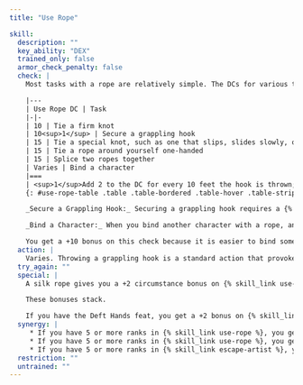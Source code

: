 ```yaml
---
title: "Use Rope"

skill:
  description: ""
  key_ability: "DEX"
  trained_only: false
  armor_check_penalty: false
  check: |
    Most tasks with a rope are relatively simple. The DCs for various tasks utilizing this skill are summarized on the table below.

    |---
    | Use Rope DC | Task
    |-|-
    | 10 | Tie a firm knot
    | 10<sup>1</sup> | Secure a grappling hook
    | 15 | Tie a special knot, such as one that slips, slides slowly, or loosens with a tug
    | 15 | Tie a rope around yourself one-handed
    | 15 | Splice two ropes together
    | Varies | Bind a character
    |===
    | <sup>1</sup>Add 2 to the DC for every 10 feet the hook is thrown; see below. |<
    {: #use-rope-table .table .table-bordered .table-hover .table-striped data-caption="Table: Use Rope DCs" }

    _Secure a Grappling Hook:_ Securing a grappling hook requires a {% skill_link use-rope %} check (DC 10, +2 for every 10 feet of distance the grappling hook is thrown, to a maximum DC of 20 at 50 feet). Failure by 4 or less indicates that the hook fails to catch and falls, allowing you to try again. Failure by 5 or more indicates that the grappling hook initially holds, but comes loose after {% die_roll 1 4 0 %} rounds of supporting weight. This check is made secretly, so that you don't know whether the rope will hold your weight.

    _Bind a Character:_ When you bind another character with a rope, any {% skill_link escape-artist %} check that the bound character makes is opposed by your {% skill_link use-rope %} check.

    You get a +10 bonus on this check because it is easier to bind someone than to escape from bonds. You don't even make your {% skill_link use-rope %} check until someone tries to escape.
  action: |
    Varies. Throwing a grappling hook is a standard action that provokes an attack of opportunity. Tying a knot, tying a special knot, or tying a rope around yourself one-handed is a full-round action that provokes an attack of opportunity. Splicing two ropes together takes 5 minutes. Binding a character takes 1 minute.
  try_again: ""
  special: |
    A silk rope gives you a +2 circumstance bonus on {% skill_link use-rope %} checks. If you cast an {% spell_link animate-rope %} spell on a rope, you get a +2 circumstance bonus on any {% skill_link use-rope %} checks you make when using that rope.

    These bonuses stack.

    If you have the Deft Hands feat, you get a +2 bonus on {% skill_link use-rope %} checks.
  synergy: |
     * If you have 5 or more ranks in {% skill_link use-rope %}, you get a synergy bonus on {% skill_link climb %} checks made to climb a rope, a knotted rope, or a rope-and-wall combination.
     * If you have 5 or more ranks in {% skill_link use-rope %}, you get a synergy bonus on {% skill_link escape-artist %} checks when escaping from rope bonds.
     * If you have 5 or more ranks in {% skill_link escape-artist %}, you get a synergy bonus on checks made to bind someone.
  restriction: ""
  untrained: ""
---
```

